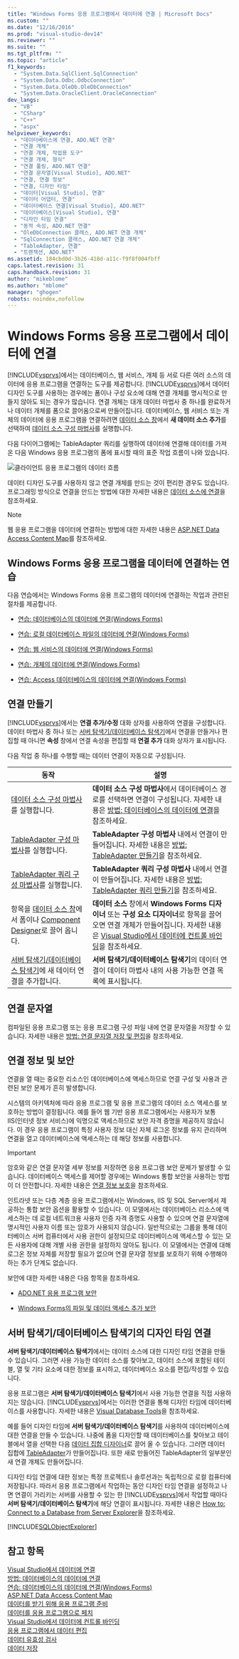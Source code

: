```yaml
---
title: "Windows Forms 응용 프로그램에서 데이터에 연결 | Microsoft Docs"
ms.custom: ""
ms.date: "12/16/2016"
ms.prod: "visual-studio-dev14"
ms.reviewer: ""
ms.suite: ""
ms.tgt_pltfrm: ""
ms.topic: "article"
f1_keywords: 
  - "System.Data.SqlClient.SqlConnection"
  - "System.Data.Odbc.OdbcConnection"
  - "System.Data.OleDb.OleDbConnection"
  - "System.Data.OracleClient.OracleConnection"
dev_langs: 
  - "VB"
  - "CSharp"
  - "C++"
  - "aspx"
helpviewer_keywords: 
  - "데이터베이스에 연결, ADO.NET 연결"
  - "연결 개체"
  - "연결 개체, 작업용 도구"
  - "연결 개체, 형식"
  - "연결 풀링, ADO.NET 연결"
  - "연결 문자열[Visual Studio], ADO.NET"
  - "연결, 연결 정보"
  - "연결, 디자인 타임"
  - "데이터[Visual Studio], 연결"
  - "데이터 어댑터, 연결"
  - "데이터베이스 연결[Visual Studio], ADO.NET"
  - "데이터베이스[Visual Studio], 연결"
  - "디자인 타임 연결"
  - "동적 속성, ADO.NET 연결"
  - "OleDbConnection 클래스, ADO.NET 연결 개체"
  - "SqlConnection 클래스, ADO.NET 연결 개체"
  - "TableAdapter, 연결"
  - "트랜잭션, ADO.NET"
ms.assetid: 184cbd0d-3b26-418d-a11c-f9f8f004fbff
caps.latest.revision: 31
caps.handback.revision: 31
author: "mikeblome"
ms.author: "mblome"
manager: "ghogen"
robots: noindex,nofollow
---
```

# Windows Forms 응용 프로그램에서 데이터에 연결
[!INCLUDE[vsprvs](../code-quality/includes/vsprvs_md.md)]에서는 데이터베이스, 웹 서비스, 개체 등 서로 다른 여러 소스의 데이터에 응용 프로그램을 연결하는 도구를 제공합니다.  [!INCLUDE[vsprvs](../code-quality/includes/vsprvs_md.md)]에서 데이터 디자인 도구를 사용하는 경우에는 폼이나 구성 요소에 대해 연결 개체를 명시적으로 만들지 않아도 되는 경우가 많습니다.  연결 개체는 대개 데이터 마법사 중 하나를 완료하거나 데이터 개체를 폼으로 끌어옴으로써 만들어집니다.  데이터베이스, 웹 서비스 또는 개체의 데이터에 응용 프로그램을 연결하려면 [데이터 소스 창](../Topic/Data%20Sources%20Window.md)에서 **새 데이터 소스 추가**를 선택하여 [데이터 소스 구성 마법사](../data-tools/media/data-source-configuration-wizard.png)를 실행합니다.  
  
 다음 다이어그램에는 TableAdapter 쿼리를 실행하여 데이터에 연결해 데이터를 가져온 다음 Windows 응용 프로그램의 폼에 표시할 때의 표준 작업 흐름이 나와 있습니다.  
  
 ![클라이언트 응용 프로그램의 데이터 흐름](../data-tools/media/clientdatadiagram.gif "ClientDataDiagram")  
  
 데이터 디자인 도구를 사용하지 않고 연결 개체를 만드는 것이 편리한 경우도 있습니다.  프로그래밍 방식으로 연결을 만드는 방법에 대한 자세한 내용은 [데이터 소스에 연결](../Topic/Connecting%20to%20a%20Data%20Source%20in%20ADO.NET.md)을 참조하세요.  
  
> [!NOTE]
>  웹 응용 프로그램을 데이터에 연결하는 방법에 대한 자세한 내용은 [ASP.NET Data Access Content Map](http://msdn.microsoft.com/ko-kr/f9219396-a0fa-481f-894d-e3d9c67d64f2)를 참조하세요.  
  
## Windows Forms 응용 프로그램을 데이터에 연결하는 연습  
 다음 연습에서는 Windows Forms 응용 프로그램의 데이터에 연결하는 작업과 관련된 절차를 제공합니다.  
  
-   [연습: 데이터베이스의 데이터에 연결\(Windows Forms\)](../Topic/Walkthrough:%20Connecting%20to%20Data%20in%20a%20Database%20\(Windows%20Forms\).md)  
  
-   [연습: 로컬 데이터베이스 파일의 데이터에 연결\(Windows Forms\)](../Topic/Walkthrough:%20Connecting%20to%20Data%20in%20a%20Local%20Database%20File%20\(Windows%20Forms\).md)  
  
-   [연습: 웹 서비스의 데이터에 연결\(Windows Forms\)](../Topic/Walkthrough:%20Connecting%20to%20Data%20in%20a%20Web%20Service%20\(Windows%20Forms\).md)  
  
-   [연습: 개체의 데이터에 연결\(Windows Forms\)](../Topic/Walkthrough:%20Connecting%20to%20Data%20in%20Objects%20\(Windows%20Forms\).md)  
  
-   [연습: Access 데이터베이스의 데이터에 연결\(Windows Forms\)](../data-tools/connect-to-data-in-an-access-database-windows-forms.md)  
  
## 연결 만들기  
 [!INCLUDE[vsprvs](../code-quality/includes/vsprvs_md.md)]에서는 **연결 추가\/수정** 대화 상자를 사용하여 연결을 구성합니다.  데이터 마법사 중 하나 또는 [서버 탐색기\/데이터베이스 탐색기](../Topic/Server%20Explorer.md)에서 연결을 만들거나 편집할 때 아니면 **속성** 창에서 연결 속성을 편집할 때 **연결 추가** 대화 상자가 표시됩니다.  
  
 다음 작업 중 하나를 수행할 때는 데이터 연결이 자동으로 구성됩니다.  
  
|동작|설명|  
|--------|--------|  
|[데이터 소스 구성 마법사](../data-tools/media/data-source-configuration-wizard.png)를 실행합니다.|**데이터 소스 구성 마법사**에서 데이터베이스 경로를 선택하면 연결이 구성됩니다.  자세한 내용은 [방법: 데이터베이스의 데이터에 연결](../data-tools/how-to-connect-to-data-in-a-database.md)을 참조하세요.|  
|[TableAdapter 구성 마법사](../Topic/TableAdapter%20Configuration%20Wizard.md)를 실행합니다.|**TableAdapter 구성 마법사** 내에서 연결이 만들어집니다.  자세한 내용은 [방법: TableAdapter 만들기](../data-tools/create-and-configure-tableadapters.md)을 참조하세요.|  
|[TableAdapter 쿼리 구성 마법사](../data-tools/editing-tableadapters.md)를 실행합니다.|**TableAdapter 쿼리 구성 마법사** 내에서 연결이 만들어집니다.  자세한 내용은 [방법: TableAdapter 쿼리 만들기](../data-tools/how-to-create-tableadapter-queries.md)을 참조하세요.|  
|항목을 [데이터 소스 창](../Topic/Data%20Sources%20Window.md)에서 폼이나 [Component Designer](../Topic/Component%20Designer.md)로 끌어 옵니다.|**데이터 소스** 창에서 **Windows Forms 디자이너** 또는 **구성 요소 디자이너**로 항목을 끌어오면 연결 개체가 만들어집니다.  자세한 내용은 [Visual Studio에서 데이터에 컨트롤 바인딩](../data-tools/bind-controls-to-data-in-visual-studio.md)을 참조하세요.|  
|[서버 탐색기\/데이터베이스 탐색기](../Topic/Server%20Explorer.md)에 새 데이터 연결을 추가합니다.|**서버 탐색기\/데이터베이스 탐색기**의 데이터 연결이 데이터 마법사 내의 사용 가능한 연결 목록에 표시됩니다.|  
  
## 연결 문자열  
 컴파일된 응용 프로그램 또는 응용 프로그램 구성 파일 내에 연결 문자열을 저장할 수 있습니다.  자세한 내용은 [방법: 연결 문자열 저장 및 편집](../Topic/How%20to:%20Save%20and%20Edit%20Connection%20Strings.md)을 참조하세요.  
  
## 연결 정보 및 보안  
 연결을 열 때는 중요한 리소스인 데이터베이스에 액세스하므로 연결 구성 및 사용과 관련된 보안 문제가 흔히 발생합니다.  
  
 시스템의 아키텍처에 따라 응용 프로그램 및 응용 프로그램의 데이터 소스 액세스를 보호하는 방법이 결정됩니다.  예를 들어 웹 기반 응용 프로그램에서는 사용자가 보통 IIS\(인터넷 정보 서비스\)에 익명으로 액세스하므로 보안 자격 증명을 제공하지 않습니다.  이 경우 응용 프로그램이 특정 사용자 정보 대신 자체 로그온 정보를 유지 관리하며 연결을 열고 데이터베이스에 액세스하는 데 해당 정보를 사용합니다.  
  
> [!IMPORTANT]
>  암호와 같은 연결 문자열 세부 정보를 저장하면 응용 프로그램 보안 문제가 발생할 수 있습니다.  데이터베이스 액세스를 제어할 경우에는 Windows 통합 보안을 사용하는 방법이 더 안전합니다.  자세한 내용은 [연결 정보 보호](../Topic/Protecting%20Connection%20Information.md)을 참조하세요.  
  
 인트라넷 또는 다층 계층 응용 프로그램에서는 Windows, IIS 및 SQL Server에서 제공하는 통합 보안 옵션을 활용할 수 있습니다.  이 모델에서는 데이터베이스 리소스에 액세스하는 데 로컬 네트워크용 사용자 인증 자격 증명도 사용할 수 있으며 연결 문자열에 명시적인 사용자 이름 또는 암호가 사용되지 않습니다.  일반적으로는 그룹을 통해 데이터베이스 서버 컴퓨터에서 사용 권한이 설정되므로 데이터베이스에 액세스할 수 있는 모든 사용자에 대해 개별 사용 권한을 설정하지 않아도 됩니다.  이 모델에서는 연결에 대해 로그온 정보 자체를 저장할 필요가 없으며 연결 문자열 정보를 보호하기 위해 수행해야 하는 추가 단계도 없습니다.  
  
 보안에 대한 자세한 내용은 다음 항목을 참조하세요.  
  
-   [ADO.NET 응용 프로그램 보안](../Topic/Securing%20ADO.NET%20Applications.md)  
  
-   [Windows Forms의 파일 및 데이터 액세스 추가 보안](../Topic/More%20Secure%20File%20and%20Data%20Access%20in%20Windows%20Forms.md)  
  
## 서버 탐색기\/데이터베이스 탐색기의 디자인 타임 연결  
 **서버 탐색기\/데이터베이스 탐색기**에서는 데이터 소스에 대한 디자인 타임 연결을 만들 수 있습니다.  그러면 사용 가능한 데이터 소스를 찾아보고, 데이터 소스에 포함된 테이블, 열 및 기타 요소에 대한 정보를 표시하고, 데이터베이스 요소를 편집\/작성할 수 있습니다.  
  
 응용 프로그램은 **서버 탐색기\/데이터베이스 탐색기**에서 사용 가능한 연결을 직접 사용하지는 않습니다.  [!INCLUDE[vsprvs](../code-quality/includes/vsprvs_md.md)]에서는 이러한 연결을 통해 디자인 타임에 데이터베이스를 사용합니다.  자세한 내용은 [Visual Database Tools](http://msdn.microsoft.com/ko-kr/6b145922-2f00-47db-befc-bf351b4809a1)을 참조하세요.  
  
 예를 들어 디자인 타임에 **서버 탐색기\/데이터베이스 탐색기**를 사용하여 데이터베이스에 대한 연결을 만들 수 있습니다.  나중에 폼을 디자인할 때 데이터베이스를 찾아보고 테이블에서 열을 선택한 다음 [데이터 집합 디자이너](../data-tools/creating-and-editing-typed-datasets.md)로 끌어 올 수 있습니다.  그러면 데이터 집합에 [TableAdapter](../data-tools/tableadapter-overview.md)가 만들어집니다.  또한 새로 만들어진 TableAdapter의 일부분인 새 연결 개체도 만들어집니다.  
  
 디자인 타임 연결에 대한 정보는 특정 프로젝트나 솔루션과는 독립적으로 로컬 컴퓨터에 저장됩니다.  따라서 응용 프로그램에서 작업하는 동안 디자인 타임 연결을 설정하고 나면 연결이 가리키는 서버를 사용할 수 있는 한 [!INCLUDE[vsprvs](../code-quality/includes/vsprvs_md.md)]에서 작업할 때마다 **서버 탐색기\/데이터베이스 탐색기**에 해당 연결이 표시됩니다.  자세한 내용은 [How to: Connect to a Database from Server Explorer](http://msdn.microsoft.com/ko-kr/7c1c3067-0d77-471b-872b-639f9f50db74)을 참조하세요.  
  
 [!INCLUDE[SQLObjectExplorer](../data-tools/includes/sqlobjectexplorer_md.md)]  
  
## 참고 항목  
 [Visual Studio에서 데이터에 연결](../data-tools/connecting-to-data-in-visual-studio.md)   
 [방법: 데이터베이스의 데이터에 연결](../data-tools/how-to-connect-to-data-in-a-database.md)   
 [연습: 데이터베이스의 데이터에 연결\(Windows Forms\)](../Topic/Walkthrough:%20Connecting%20to%20Data%20in%20a%20Database%20\(Windows%20Forms\).md)   
 [ASP.NET Data Access Content Map](http://msdn.microsoft.com/ko-kr/f9219396-a0fa-481f-894d-e3d9c67d64f2)   
 [데이터를 받기 위해 응용 프로그램 준비](../Topic/Preparing%20Your%20Application%20to%20Receive%20Data.md)   
 [데이터를 응용 프로그램으로 페치](../data-tools/fetching-data-into-your-application.md)   
 [Visual Studio에서 데이터에 컨트롤 바인딩](../data-tools/bind-controls-to-data-in-visual-studio.md)   
 [응용 프로그램에서 데이터 편집](../data-tools/editing-data-in-your-application.md)   
 [데이터 유효성 검사](../Topic/Validating%20Data.md)   
 [데이터 저장](../data-tools/saving-data.md)